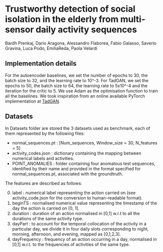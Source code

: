 # Trustworthy detection of social isolation in the elderly from multi-sensor daily activity sequences
Bardh Prenkaj, Dario Aragona, Alessandro Flaborea, Fabio Galasso, Saverio Gravina, Luca Podo, EmiliaReda, Paola Velardi

## Implementation details
For the autoencoder baselines, we set the number of epochs to 30, the batch size to 32, and the learning rate to 10^-3. 
For TadGAN, we set the epochs to 50, the batch size to 64, the learning rate to 5x10^-4 and the iteration for the critic to 5. We use Adam as the optimisation function to train all the baselines. We took inspiration from an online available PyTorch implementation at [TadGAN](https://github.com/arunppsg/TadGAN).

## Datasets
In Datasets folder are stored the 3 datasets used as benchmark, each of them represented by the following files:
- normal_sequences.pt : [Num_sequences, Window_size = 30, N_features = 5]
- activity_codes.json : dictionary containing the mapping between numerical labels and activities.
- POINT_ANOMALIES : folder containing four anomalous test sequences, identified by their name and provided in the format specified for normal_sequences.pt, associated with the groundtruth.

The features are described as follows:

0. label : numerical label representing the action carried on (see activity_code.json for the conversion to human-readable format).
1. beginTS : normalised numerical value representing the timestamp of the day the action is carried on [0, 1].
2. duration : duration of an action normalised in [0,1] w.r.t to all the durations of the same activity type.
3. dayPart : to account for the temporal collocation of the activity in a particular day, we divide it in four daily slots corresponding to night, morning, afternoon, and evening, mapped as [0,1,2,3].
4. dayFrequency : frequency of an action occurring in a day, normalised in [0,1] w.r.t. to the frequencies of activities of the same type.

